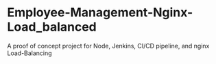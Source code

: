 # Employee-Management-Nginx-Load_balanced
A proof of concept project for Node, Jenkins, CI/CD pipeline, and nginx Load-Balancing
